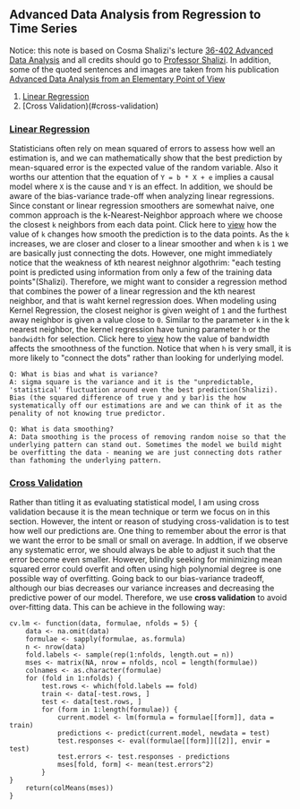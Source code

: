 ## Advanced Data Analysis from Regression to Time Series 

Notice: this note is based on Cosma Shalizi's lecture [36-402 Advanced Data Analysis](https://www.stat.cmu.edu/~cshalizi/uADA/17/) and all credits should go to [Professor Shalizi](https://en.wikipedia.org/wiki/Cosma_Shalizi). In addition, some of the quoted sentences and images are taken from his publication [Advanced Data Analysis from an Elementary Point of View](https://www.stat.cmu.edu/~cshalizi/ADAfaEPoV/ADAfaEPoV.pdf)

1. [Linear Regression](#linear-regression)
2. [Cross Validation)(#cross-validation)

### [Linear Regression](https://www.stat.cmu.edu/~cshalizi/uADA/17/hw/01/hw-01.pdf)

Statisticians often rely on mean squared of errors to assess how well an estimation is, and we can mathematically show that the best prediction by mean-squared error is the expected value of the random variable. Also it worths our attention that the equation of `Y = b * X + e` implies a causal model where `X` is the cause and `Y` is an effect. In addition, we should be aware of the bias-variance trade-off when analyzing linear regressions. Since constant or linear regression smoothers are somewhat naive, one common approach is the k-Nearest-Neighbor approach where we choose the closest `k` neighbors from each data point. Click here to [view](./img/1.png) how the value of `k` changes how smooth the prediction is to the data points. As the `k` increases, we are closer and closer to a linear smoother and when `k` is `1` we are basically just connecting the dots. However, one might immediately notice that the weakness of kth nearest neighnor algothrim: "each testing point is predicted using information from only a few of the training data points"(Shalizi). Therefore, we might want to consider a regression method that combines the power of a linear regression and the kth nearest neighbor, and that is waht kernel regression does. When modeling using Kernel Regression, the closest neighor is given weight of `1` and the furthest away neighbor is given a value close to `0`. Similar to the parameter `k` in the k nearest neighbor, the kernel regression have tuning parameter `h` or the `bandwidth` for selection. Click here to [view](https://upload.wikimedia.org/wikipedia/commons/thumb/2/2a/Kernel_density.svg/250px-Kernel_density.svg.png) how the value of bandwidth affects the smoothness of the function. Notice that when `h` is very small, it is more likely to "connect the dots" rather than looking for underlying model. 

```
Q: What is bias and what is variance?
A: sigma square is the variance and it is the "unpredictable, 'statistical' fluctuation around even the best prediction(Shalizi). Bias (the squared difference of true y and y bar)is the how systematically off our estimations are and we can think of it as the penality of not knowing true predictor. 

Q: What is data smoothing?
A: Data smoothing is the process of removing random noise so that the underlying pattern can stand out. Sometimes the model we build might be overfitting the data - meaning we are just connecting dots rather than fathoming the underlying pattern. 
```

###  [Cross Validation](https://www.stat.cmu.edu/~cshalizi/uADA/17/hw/02/hw-02.pdf)

Rather than titling it as evaluating statistical model, I am using cross validation because it is the mean technique or term we focus on in this section. However, the intent or reason of studying cross-validation is to test how well our predictions are. One thing to remember about the error is that we want the error to be small or small on average. In addtion, if we observe any systematic error, we should always be able to adjust it such that the error become even smaller. However, blindly seeking for minimizing mean squared error could overfit and often using high polynomial degree is one possible way of overfitting. Going back to our bias-variance tradeoff, although our bias decreases our variance increases and decreasing the predictive power of our model. Therefore, we use __cross validation__ to avoid over-fitting data. This can be achieve in the following way:

```
cv.lm <- function(data, formulae, nfolds = 5) {
    data <- na.omit(data)
    formulae <- sapply(formulae, as.formula)
    n <- nrow(data)
    fold.labels <- sample(rep(1:nfolds, length.out = n))
    mses <- matrix(NA, nrow = nfolds, ncol = length(formulae))
    colnames <- as.character(formulae)
    for (fold in 1:nfolds) {
        test.rows <- which(fold.labels == fold)
        train <- data[-test.rows, ]
        test <- data[test.rows, ]
        for (form in 1:length(formulae)) {
            current.model <- lm(formula = formulae[[form]], data = train)
            predictions <- predict(current.model, newdata = test)
            test.responses <- eval(formulae[[form]][[2]], envir = test)
            test.errors <- test.responses - predictions
            mses[fold, form] <- mean(test.errors^2)
        }
}
    return(colMeans(mses))
}

```





